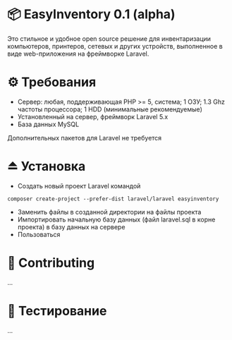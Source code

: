 # 📦 EasyInventory 0.1 (alpha)

Это стильное и удобное open source решение для инвентаризации компьютеров, принтеров, сетевых и других устройств, выполненное в виде web-приложения на фреймворке Laravel.

# ⚙️ Требования

- Сервер: любая, поддерживающая PHP >= 5, система; 1 ОЗУ; 1.3 Ghz частоты процессора; 1 HDD (минимальные рекомендуемые)
- Установленный на сервер, фреймворк Laravel 5.x
- База данных MySQL

Дополнительных пакетов для Laravel не требуется

# ⏏️ Установка

- Создать новый проект Laravel командой
```
composer create-project --prefer-dist laravel/laravel easyinventory
```
- Заменить файлы в созданной директории на файлы проекта
- Импортировать начальную базу данных (файл laravel.sql в корне проекта) в базу данных на сервере
- Пользоваться

# 🚶 Contributing

...

# 🧪 Тестирование

...
